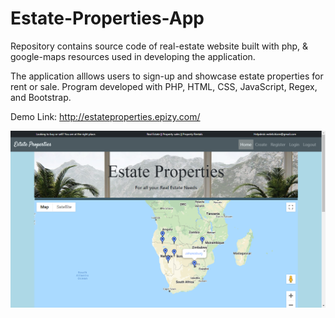 # Estate-Properties-App
Repository contains source code of real-estate website built with php, & google-maps resources used in developing the application.

The application alllows users to sign-up and showcase estate properties for rent or sale. Program developed with PHP, HTML, CSS, JavaScript, Regex, and Bootstrap.

Demo Link: http://estateproperties.epizy.com/



![](estateproperties.png)

